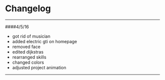 # Changelog
---------------
####4/5/16
* got rid of musician
* added electric gti on homepage
* removed face
* edited dijkstras
* rearranged skills
* changed colors
* adjusted project animation
----------------
